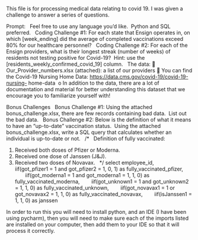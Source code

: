 This file is for processing medical data relating to covid 19. I was given a challenge to answer a series of questions. 

Prompt:
 
Feel free to use any language you’d like.  Python and SQL preferred.
 
Coding Challenge #1:
For each state that Ensign operates in, on which [week_ending] did the average of completed
vaccinations exceed 80% for our healthcare personnel?
 
Coding Challenge #2:
For each of the Ensign providers, what is their longest streak (number of weeks) of residents not testing
positive for Covid-19?  Hint: use the [residents_weekly_confirmed_covid_19] column.
 
The data:
 Our_Provider_numbers.xlsx (attached): a list of our providers
 You can find the Covid-19 Nursing Home Data: https://data.cms.gov/covid-19/covid-19-nursing-
home-data 
o In addition to the data, there are a lot of documentation and material for better
understanding this dataset that we encourage you to familiarize yourself with!

Bonus Challenges
 
Bonus Challenge #1:
Using the attached bonus_challenge.xlsx, there are few records containing bad data.  List out the bad
data.
 
Bonus Challenge #2:
Below is the definition of what it means to have an “up-to-date” vaccination status.  Using the attached
bonus_challenge.xlsx, write a SQL query that calculates whether an individual is up-to-date or not.
 
/*
 
Definition of fully vaccinated:
1. Received both doses of Pfizer or Moderna.
2. Received one dose of Janssen (J&amp;J).
3. Received two doses of Novavax.
 
*/
select employee_id,
       iif(got_pfizer1 = 1 and got_pfizer2 = 1, 0, 1) as fully_vaccinated_pfizer,
       iif(got_moderna1 = 1 and got_moderna1 = 1, 1, 0) as fully_vaccinated_moderna,
       iif(got_unknown1 = 1 and got_unknown2 = 1, 1, 0) as fully_vaccinated_unknown,
       iif(got_novavax1 = 1 or got_novavax2 = 1, 1, 0) as fully_vaccinated_novavax,
       iif(isJanssen1 = 1, 1, 0) as janssen



In order to run this you will need to install python, and an IDE (I have been using pycharm), then you will need to make sure each of the imports listed are installed on your computer, 
then add them to your IDE so that it will process it correctly.
